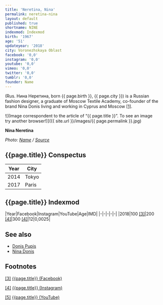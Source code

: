 ```yaml
---
title: 'Neretina, Nina'
permalink: neretina-nina
layout: default
published: true
shortname: NINE
indexmod: Indexmod
birth: '1967'
age: '51'
updateyear: '2018'
city: Voronezhskaya Oblast
facebook: '0,0'
instagram: '0,0'
youtube: '0,0'
vimeo: '0,0'
twitter: '0,0'
tumblr: '0,0'
founder: Name
---
```

(Rus. Нина Неретина, born {{ page.birth }}, {{ page.city }}) is a Russian fashion designer, a graduate of Moscow Textile Academy, co-founder of the brand Nina Donis living and working in Cyprus and Moscow <span id="a1">[\[1\]](#f1)</span>.

![(Image correspondent to the article of “{{ page.title }}”. To see an image try another browser!)]({{ site.url }}/images/{{ page.permalink }}.jpg)

**Nina Neretina**

*Photo: [Name](index) / [Source](index)*

## {{page.title}} Conspectus

|Year|City|
|-|-|
|2014|Tokyo|
|2017|Paris|

## {{page.title}} Indexmod

|Year|Facebook|Instagram|YouTube|Age|IMD|
|-|-|-|-|-|
|2018|100 <span id="a3">[\[3\]](#f3)</span>|200 <span id="a4">[\[4\]](#f4)</span>|300 <span id="a4">[\[4\]](#f4)</span>|12|0,0025|


## See also

+ [Donis Pupis](index)
+ [Nina Donis](index)

## Footnotes

[[3]](#a3) <span id="f3"></span> [{{page.title}} (Facebook)](index)

[[4]](#a4) <span id="f4"></span> [{{page.title}} (Instagram)](index)

[[5]](#a5) <span id="f5"></span> [{{page.title}} (YouTube)](index)